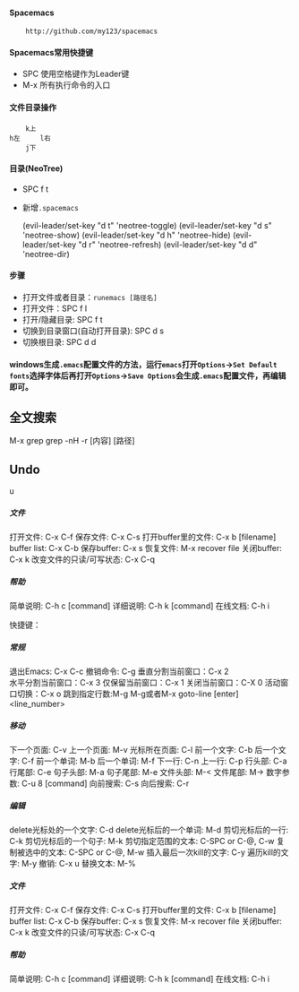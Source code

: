 ﻿#### Spacemacs

        http://github.com/my123/spacemacs
        

#### Spacemacs常用快捷键
+ SPC 使用空格键作为Leader键
+ M-x 所有执行命令的入口

#### 文件目录操作

        k上
    h左     l右 
        j下 


#### 目录(NeoTree)
+ SPC f t 
+ 新增`.spacemacs`

  (evil-leader/set-key "d t" 'neotree-toggle)
  (evil-leader/set-key "d s" 'neotree-show)
  (evil-leader/set-key "d h" 'neotree-hide)
  (evil-leader/set-key "d r" 'neotree-refresh)
  (evil-leader/set-key "d d" 'neotree-dir)
  
#### 步骤
* 打开文件或者目录：`runemacs [路径名]`
* 打开文件：SPC f l
* 打开/隐藏目录: SPC f t
* 切换到目录窗口(自动打开目录): SPC d s
* 切换根目录: SPC d d 

#### windows生成`.emacs`配置文件的方法，运行`emacs`打开`Options`->`Set Default fonts`选择字体后再打开`Options`->`Save Options`会生成`.emacs`配置文件，再编辑即可。
## 全文搜索

  M-x grep
  grep -nH -r [内容] [路径]

## Undo

  <C-x> u

##### 文件 #####
打开文件: C-x C-f
保存文件: C-x C-s
打开buffer里的文件: C-x b [filename]
buffer list: C-x C-b
保存buffer: C-x s
恢复文件: M-x recover file
关闭buffer: C-x k
改变文件的只读/可写状态: C-x C-q

##### 帮助 #####
简单说明: C-h c [command]
详细说明: C-h k [command]
在线文档: C-h i

快捷键：
##### 常规 #####
退出Emacs: C-x C-c
撤销命令: C-g
垂直分割当前窗口：C-x 2   
水平分割当前窗口：C-x 3
仅保留当前窗口：C-x 1
关闭当前窗口：C-X 0
活动窗口切换：C-x o
跳到指定行数:M-g M-g或者M-x goto-line [enter] <line_number>
##### 移动 #####
下一个页面: C-v
上一个页面: M-v
光标所在页面: C-l
前一个文字: C-b
后一个文字: C-f
前一个单词: M-b
后一个单词: M-f
下一行: C-n
上一行: C-p
行头部: C-a
行尾部: C-e
句子头部: M-a
句子尾部: M-e
文件头部: M-<
文件尾部: M->
数字参数: C-u 8 [command]
向前搜索: C-s
向后搜索: C-r

##### 编辑 #####
delete光标处的一个文字: C-d
delete光标后的一个单词: M-d
剪切光标后的一行: C-k
剪切光标后的一个句子: M-k
剪切指定范围的文本: C-SPC or C-@, C-w
复制被选中的文本: C-SPC or C-@, M-w
插入最后一次kill的文字: C-y
遍历kill的文字: M-y
撤销: C-x u
替换文本: M-%

##### 文件 #####
打开文件: C-x C-f
保存文件: C-x C-s
打开buffer里的文件: C-x b [filename]
buffer list: C-x C-b
保存buffer: C-x s
恢复文件: M-x recover file
关闭buffer: C-x k
改变文件的只读/可写状态: C-x C-q

##### 帮助 #####
简单说明: C-h c [command]
详细说明: C-h k [command]
在线文档: C-h i
